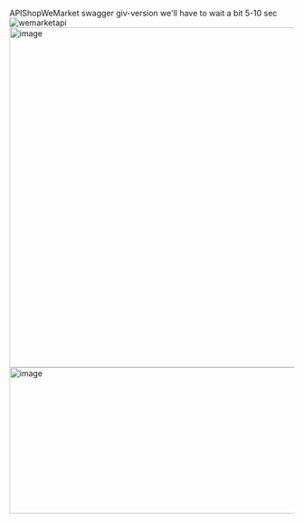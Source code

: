 APIShopWeMarket swagger giv-version we'll have to wait a bit 5-10 sec
![wemarketapi](https://github.com/user-attachments/assets/aa7a63a6-e2ca-4ca0-8ad5-7641bef76af6)
<img width="1000" height="600" alt="image" src="https://github.com/user-attachments/assets/6ed456e9-e09b-4311-ae61-a58308d59994" />
<img width="1000" height="258" alt="image" src="https://github.com/user-attachments/assets/32fa86cf-1264-4233-b18d-4d1be5ecc4de" />
